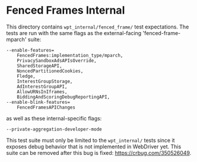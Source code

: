 # Fenced Frames Internal

This directory contains `wpt_internal/fenced_frame/` test expectations. The
tests are run with the same flags as the external-facing 'fenced-frame-mparch'
suite:
```
--enable-features=
    FencedFrames:implementation_type/mparch,
    PrivacySandboxAdsAPIsOverride,
    SharedStorageAPI,
    NoncedPartitionedCookies,
    Fledge,
    InterestGroupStorage,
    AdInterestGroupAPI,
    AllowURNsInIframes,
    BiddingAndScoringDebugReportingAPI,
--enable-blink-features=
    FencedFramesAPIChanges
```
as well as these internal-specific flags:
```
--private-aggregation-developer-mode
```

This test suite must only be limited to the `wpt_internal/` tests since it
exposes debug behavior that is not implemented in WebDriver yet. This suite
can be removed after this bug is fixed: https://crbug.com/350526049.
